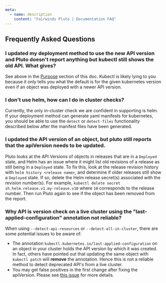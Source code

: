 ```yaml
---
meta:
  - name: description
    content: "Fairwinds Pluto | Documentation FAQ"
---
```

## Frequently Asked Questions

### I updated my deployment method to use the new API version and Pluto doesn't report anything but kubectl still shows the old API. What gives?

See above in the [Purpose](/#purpose) section of this doc. Kubectl is likely lying to you because it only tells you what the default is for the given kubernetes version even if an object was deployed with a newer API version.

### I don't use helm, how can I do in cluster checks?

Currently, the only in-cluster check we are confident in supporting is helm. If your deployment method can generate yaml manifests for kubernetes, you should be able to use the `detect` or `detect-files` functionality described below after the manifest files have been generated.

### I updated the API version of an object, but pluto still reports that the apiVersion needs to be updated.

Pluto looks at the API Versions of objects in releases that are in a `Deployed` state, and Helm has an issue where it might list old revisions of a release as still being in a `Deployed` state. To fix this, look at the release revision history with `helm history <release name>`, and determine if older releases still show a `Deployed` state. If so, delete the Helm release secret(s) associated with the revision number(s). For example, `kubectl delete secret sh.helm.release.v1.my-release.v10` where `10` corresponds to the release number. Then run Pluto again to see if the object has been removed from the report.

### Why API is version check on a live cluster using the "last-applied-configuration" annotation not reliable?

When using `--detect-api-resources` or `--detect-all-in-cluster`, there are some potential issues to be aware of:

  * The annotation `kubectl.kubernetes.io/last-applied-configuration` on an object in your cluster holds the API version by which it was created. In fact, others have pointed out that updating the same object with `kubectl patch` will **remove** the annotation. Hence this is not a reliable method to detect deprecated API's from a live cluster.
  * You may get false positives in the first change after fixing the apiVersion. Please see [this issue](https://github.com/FairwindsOps/pluto/issues/495) for more details.
